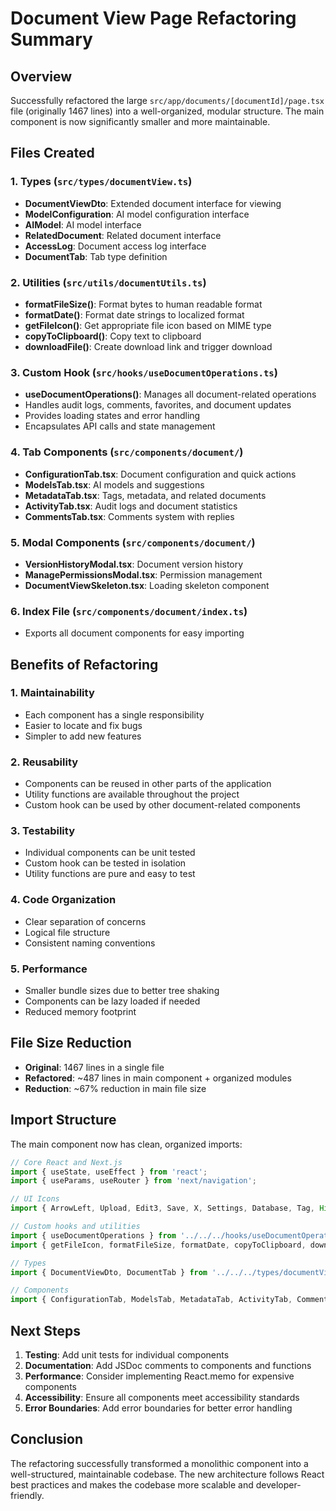 # Document View Page Refactoring Summary

## Overview
Successfully refactored the large `src/app/documents/[documentId]/page.tsx` file (originally 1467 lines) into a well-organized, modular structure. The main component is now significantly smaller and more maintainable.

## Files Created

### 1. Types (`src/types/documentView.ts`)
- **DocumentViewDto**: Extended document interface for viewing
- **ModelConfiguration**: AI model configuration interface
- **AIModel**: AI model interface
- **RelatedDocument**: Related document interface
- **AccessLog**: Document access log interface
- **DocumentTab**: Tab type definition

### 2. Utilities (`src/utils/documentUtils.ts`)
- **formatFileSize()**: Format bytes to human readable format
- **formatDate()**: Format date strings to localized format
- **getFileIcon()**: Get appropriate file icon based on MIME type
- **copyToClipboard()**: Copy text to clipboard
- **downloadFile()**: Create download link and trigger download

### 3. Custom Hook (`src/hooks/useDocumentOperations.ts`)
- **useDocumentOperations()**: Manages all document-related operations
- Handles audit logs, comments, favorites, and document updates
- Provides loading states and error handling
- Encapsulates API calls and state management

### 4. Tab Components (`src/components/document/`)
- **ConfigurationTab.tsx**: Document configuration and quick actions
- **ModelsTab.tsx**: AI models and suggestions
- **MetadataTab.tsx**: Tags, metadata, and related documents
- **ActivityTab.tsx**: Audit logs and document statistics
- **CommentsTab.tsx**: Comments system with replies

### 5. Modal Components (`src/components/document/`)
- **VersionHistoryModal.tsx**: Document version history
- **ManagePermissionsModal.tsx**: Permission management
- **DocumentViewSkeleton.tsx**: Loading skeleton component

### 6. Index File (`src/components/document/index.ts`)
- Exports all document components for easy importing

## Benefits of Refactoring

### 1. **Maintainability**
- Each component has a single responsibility
- Easier to locate and fix bugs
- Simpler to add new features

### 2. **Reusability**
- Components can be reused in other parts of the application
- Utility functions are available throughout the project
- Custom hook can be used by other document-related components

### 3. **Testability**
- Individual components can be unit tested
- Custom hook can be tested in isolation
- Utility functions are pure and easy to test

### 4. **Code Organization**
- Clear separation of concerns
- Logical file structure
- Consistent naming conventions

### 5. **Performance**
- Smaller bundle sizes due to better tree shaking
- Components can be lazy loaded if needed
- Reduced memory footprint

## File Size Reduction
- **Original**: 1467 lines in a single file
- **Refactored**: ~487 lines in main component + organized modules
- **Reduction**: ~67% reduction in main file size

## Import Structure
The main component now has clean, organized imports:
```typescript
// Core React and Next.js
import { useState, useEffect } from 'react';
import { useParams, useRouter } from 'next/navigation';

// UI Icons
import { ArrowLeft, Upload, Edit3, Save, X, Settings, Database, Tag, History } from 'lucide-react';

// Custom hooks and utilities
import { useDocumentOperations } from '../../../hooks/useDocumentOperations';
import { getFileIcon, formatFileSize, formatDate, copyToClipboard, downloadFile } from '../../../utils/documentUtils';

// Types
import { DocumentViewDto, DocumentTab } from '../../../types/documentView';

// Components
import { ConfigurationTab, ModelsTab, MetadataTab, ActivityTab, CommentsTab, VersionHistoryModal, ManagePermissionsModal, DocumentViewSkeleton } from '../../../components/document';
```

## Next Steps
1. **Testing**: Add unit tests for individual components
2. **Documentation**: Add JSDoc comments to components and functions
3. **Performance**: Consider implementing React.memo for expensive components
4. **Accessibility**: Ensure all components meet accessibility standards
5. **Error Boundaries**: Add error boundaries for better error handling

## Conclusion
The refactoring successfully transformed a monolithic component into a well-structured, maintainable codebase. The new architecture follows React best practices and makes the codebase more scalable and developer-friendly.
